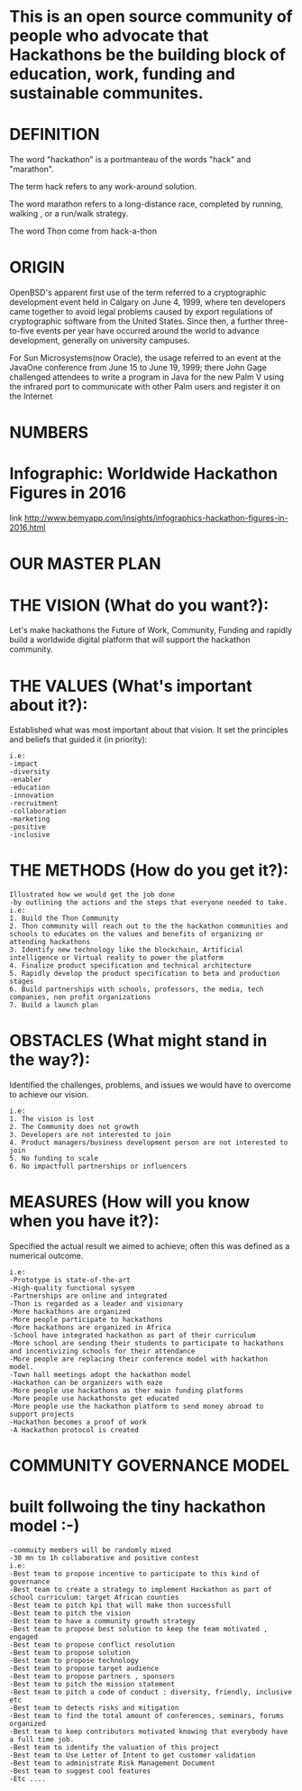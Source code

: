 # This is an open source community of people who advocate that Hackathons be the building block of education, work, funding and sustainable communites.

# DEFINITION

The word "hackathon" is a portmanteau of the words "hack" and "marathon".

The term hack refers to any work-around solution.

The word marathon refers to a long-distance race, completed by running, walking , or a run/walk strategy.

The word Thon come from hack-a-thon

# ORIGIN
OpenBSD's apparent first use of the term referred to a cryptographic development event held in Calgary on June 4, 1999, where ten developers came together to avoid legal problems caused by export regulations of cryptographic software from the United States. Since then, a further three-to-five events per year have occurred around the world to advance development, generally on university campuses.

For Sun Microsystems(now Oracle), the usage referred to an event at the JavaOne conference from June 15 to June 19, 1999; there John Gage challenged attendees to write a program in Java for the new Palm V using the infrared port to communicate with other Palm users and register it on the Internet

# NUMBERS 
# Infographic: Worldwide Hackathon Figures in 2016

link http://www.bemyapp.com/insights/infographics-hackathon-figures-in-2016.html

# OUR MASTER PLAN

# THE VISION (What do you want?):
Let's make hackathons the Future of Work, Community, Funding and rapidly build a worldwide digital platform that will support the hackathon community.  


# THE VALUES (What's important about it?):
Established what was most important about that vision. It set the principles and beliefs that guided it (in priority):
```
i.e:
-impact
-diversity
-enabler
-education
-innovation
-recruitment
-collaboration
-marketing
-positive 
-inclusive
```
# THE METHODS (How do you get it?):
```
Illustrated how we would get the job done
-by outlining the actions and the steps that everyone needed to take.
i.e:
1. Build the Thon Community
2. Thon community will reach out to the the hackathon communities and schools to educates on the values and benefits of organizing or attending hackathons  
3. Identify new technology like the blockchain, Artificial intelligence or Virtual reality to power the platform
4. Finalize product specification and technical architecture
5. Rapidly develop the product specification to beta and production stages
6. Build partnerships with schools, professors, the media, tech companies, non profit organizations
7. Build a launch plan
```

# OBSTACLES (What might stand in the way?):
Identified the challenges, problems, and issues we would have to overcome to achieve our vision.
```
i.e:
1. The vision is lost
2. The Community does not growth
3. Developers are not interested to join
4. Product managers/business development person are not interested to join
5. No funding to scale
6. No impactfull partnerships or influencers
```

# MEASURES (How will you know when you have it?):
Specified the actual result we aimed to achieve; often this was defined as a numerical outcome.
```
i.e:
-Prototype is state-of-the-art
-High-quality functional sysyem
-Partnerships are online and integrated
-Thon is regarded as a leader and visionary
-More hackathons are organized
-More people participate to hackathons
-More hackathons are organized in Africa
-School have integrated hackathon as part of their curriculum
-More school are sending their students to participate to hackathons and incentivizing schools for their attendance
-More people are replacing their conference model with hackathon model.
-Town hall meetings adopt the hackathon model
-Hackathon can be organizers with eaze
-More people use hackathons as ther main funding platforms
-More people use hackathonsto get educated
-More people use the hackathon platform to send money abroad to support projects
-Hackathon becomes a proof of work
-A Hackathon protocol is created
```
# COMMUNITY GOVERNANCE MODEL 
# built follwoing the tiny hackathon model :-) 
```
-commuity members will be randomly mixed
-30 mn to 1h collaborative and positive contest
i.e:
-Best team to propose incentive to participate to this kind of governance 
-Best team to create a strategy to implement Hackathon as part of school curriculum: target African counties
-Best team to pitch kpi that will make thon successfull
-Best team to pitch the vision
-Best team to have a community growth strategy 
-Best team to propose best solution to keep the team motivated , engaged
-Best team to propose conflict resolution 
-Best team to propose solution
-Best team to propose technology
-Best team to propose target audience
-Best team to propose partners , sponsors 
-Best team to pitch the mission statement
-Best team to pitch a code of conduct : diversity, friendly, inclusive  etc
-Best team to detects risks and mitigation
-Best team to find the total amount of conferences, seminars, forums organized 
-Best team to keep contributors motivated knowing that everybody have a full time job.
-Best team to identify the valuation of this project
-Best team to Use Letter of Intent to get customer validation
-Best team to administrate Risk Management Document
-Best team to suggest cool features
-Etc ....
```
